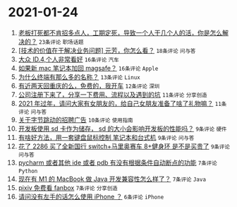 # 2021-01-24

1. [老板打死都不肯招多点人，工期定死，导致一个人干几个人的活，你是怎么解决的？](https://www.v2ex.com/t/747824) `23条评论` `职场话题`
1. [[技术的价值在于解决业务问题] 元芳，你怎么看？](https://www.v2ex.com/t/747800) `18条评论` `问与答`
1. [大众 ID.4,个人非常看好](https://www.v2ex.com/t/747823) `16条评论` `汽车`
1. [如果新 mac 笔记本加回 magsafe？](https://www.v2ex.com/t/747820) `16条评论` `Apple`
1. [为什么终端有那么多的名称？](https://www.v2ex.com/t/747815) `13条评论` `Linux`
1. [有近两天回重庆的么，免费的，我开车](https://www.v2ex.com/t/747794) `12条评论` `深圳`
1. [公司注册下来了，分享一下费用、流程以及遇到的坑](https://www.v2ex.com/t/747843) `11条评论` `分享创造`
1. [2021 年过年，请问大家有女朋友的，给自己女朋友准备了啥了礼物嘛？](https://www.v2ex.com/t/747805) `11条评论` `问与答`
1. [关于字节跳动的招聘广告](https://www.v2ex.com/t/747825) `10条评论` `使用指南`
1. [开发板使用 sd 卡作为储存， sd 的大小会影响开发板的性能吗？](https://www.v2ex.com/t/747845) `9条评论` `硬件`
1. [有啥好方法，用一套键盘鼠标控制 笔记本和台式机](https://www.v2ex.com/t/747842) `9条评论` `问与答`
1. [花了 2286 买了全新国行 switch+马里奥赛车 8+健身环 是不是买贵了](https://www.v2ex.com/t/747831) `9条评论` `问与答`
1. [pycharm 或者其他 ide 或者 pdb 有没有根据条件自动断点的功能](https://www.v2ex.com/t/747826) `7条评论` `Python`
1. [现在有 M1 的 MacBook 做 Java 开发兼容性怎么样了？](https://www.v2ex.com/t/747818) `7条评论` `Java`
1. [pixiv 免费看 fanbox](https://www.v2ex.com/t/747804) `7条评论` `分享创造`
1. [请问没有左手的话怎么使用 iPhone ？](https://www.v2ex.com/t/747809) `6条评论` `iPhone`
